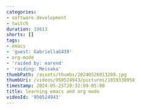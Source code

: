 ```yaml
---
categories:
- software development
- twitch
duration: 19613
shorts: []
tags:
- emacs
- 'guest: GabriellaG439'
- org-mode
- 'raided by: earend'
- 'raiding: Meisaka'
thumbPath: /assets/thumbs/20240526013209.jpg
thumbUri: /videos/950524943/pictures/1859330958
timestamp: 2024-05-25T20:32:09-05:00
title: learning emacs and org mode
videoId: '950524943'
---
```

